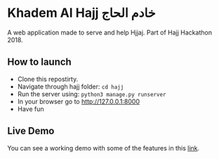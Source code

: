 # Khadem Al Hajj خادم الحاج
A web application made to serve and help Hjjaj. Part of Hajj Hackathon 2018.

## How to launch
- Clone this repostirty.
- Navigate through hajj folder:
`cd hajj`
- Run the server using:
`python3 manage.py runserver`
- In your browser go to http://127.0.0.1:8000
- Have fun
## Live Demo

You can see a working demo with some of the features in this [link](http://Khadem.pythonanywhere.com).

